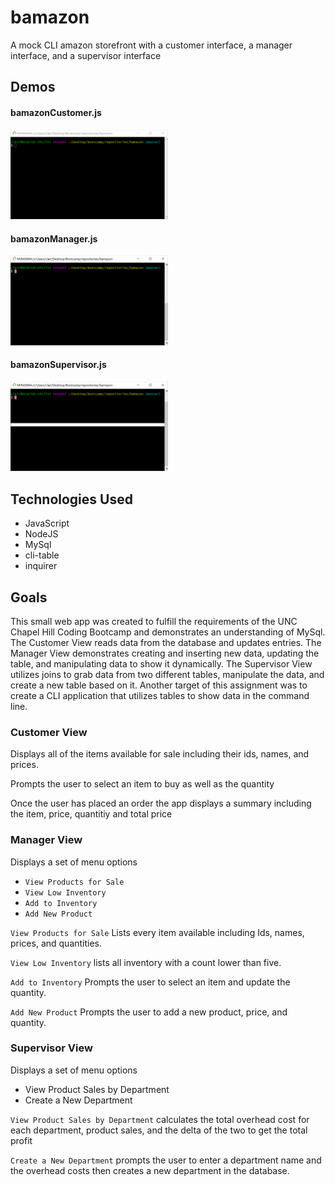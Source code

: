 # bamazon
A mock CLI amazon storefront with a customer interface, a manager interface, and a supervisor interface

## Demos

#### bamazonCustomer.js

<img width="50%" src="https://github.com/clairestolp/bamazon/blob/master/demo/demo-customer.gif?raw=true">

#### bamazonManager.js

<img width="50%" src="https://github.com/clairestolp/bamazon/blob/master/demo/demo-manager.gif?raw=true">

#### bamazonSupervisor.js

<img width="50%" src="https://github.com/clairestolp/bamazon/blob/master/demo/demo-supervisor.gif?raw=true">


## Technologies Used
* JavaScript
* NodeJS
* MySql
* cli-table
* inquirer

## Goals
This small web app was created to fulfill the requirements of the UNC Chapel Hill Coding Bootcamp and demonstrates an understanding of MySql. The Customer View reads data from the database and updates entries. The Manager View demonstrates creating and inserting new data, updating the table, and manipulating data to show it dynamically.  The Supervisor View utilizes joins to grab data from two different tables, manipulate the data, and create a new table based on it. Another target of this assignment was to create a CLI application that utilizes tables to show data in the command line.

### Customer View

Displays all of the items available for sale including their ids, names, and prices.

Prompts the user to select an item to buy as well as the quantity

Once the user has placed an order the app displays a summary including the item, price, quantitiy and total price

### Manager View 

Displays a set of menu options
  * `View Products for Sale`
  * `View Low Inventory`
  * `Add to Inventory`
  * `Add New Product`
  
 `View Products for Sale` Lists every item available including Ids, names, prices, and quantities.

 `View Low Inventory` lists all inventory with a count lower than five.

 `Add to Inventory` Prompts the user to select an item and update the quantity.

 `Add New Product` Prompts the user to add a new product, price, and quantity.

 
### Supervisor View 

Displays a set of menu options
  * View Product Sales by Department
  * Create a New Department
  
  `View Product Sales by Department` calculates the total overhead cost for each department, product sales, and the delta of the two to get the total profit
  
  `Create a New Department` prompts the user to enter a department name and the overhead costs then creates a new department in the database.
  
  


